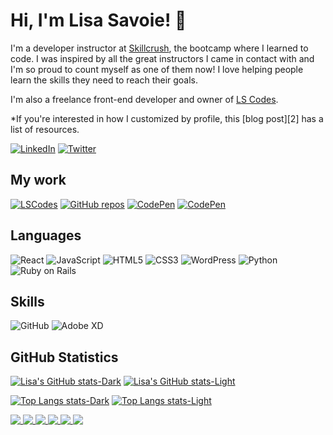 # Hi, I'm Lisa Savoie! 🙂 

I'm a developer instructor at [Skillcrush](https://skillcrush.com "This is where I work"), the bootcamp where I learned to code. I was inspired by all the great instructors I came in contact with and I'm so proud to count myself as one of them now! I love helping people learn the skills they need to reach their goals. 

I'm also a freelance front-end developer and owner of [LS Codes][1]. 

*If you're interested in how I customized by profile, this [blog post][2] has a list of resources.

<a href="https://www.linkedin.com/in/lisasavoie/">![LinkedIn](https://img.shields.io/badge/LinkedIn-0A66C2?style=for-the-badge&logo=LinkedIn&logoColor=white)</a>
<a href="https://twitter.com/twosavoie">![Twitter](https://img.shields.io/badge/Twitter-1DA1F2?style=for-the-badge&logo=Twitter&logoColor=white)</a>

## My work
<a href="https://lscodes.com">![LSCodes](https://img.shields.io/badge/💻_LS_Codes-76cb01?style=for-the-badge&logo=LSCodes&logoColor=white)</a>
<a href="https://github.com/twosavoie?tab=repositories">![GitHub repos](https://img.shields.io/badge/GitHub-000000?style=for-the-badge&logo=GitHub&logoColor=white)</a>
<a href="https://codepen.io/your-work/">![CodePen](https://img.shields.io/badge/CodePen-000000?style=for-the-badge&logo=CodePen&logoColor=white)</a>
<a href="https://codesandbox.io/dashboard/recent?workspace=106a991f-8f18-4043-a0d5-e8c080beb7fe">![CodePen](https://img.shields.io/badge/CodeSandbox-151515?style=for-the-badge&logo=CodeSandbox&logoColor=white)</a>

## Languages
![React](https://img.shields.io/badge/React-61DAFB?style=for-the-badge&logo=React&logoColor=white)
![JavaScript](https://img.shields.io/badge/JavaScript-F7DF1E?style=for-the-badge&logo=JavaScript&logoColor=white)
![HTML5](https://img.shields.io/badge/HTML5-E34F26?style=for-the-badge&logo=HTML5&logoColor=white)
![CSS3](https://img.shields.io/badge/CSS3-1572B6?style=for-the-badge&logo=CSS3&logoColor=white)
![WordPress](https://img.shields.io/badge/WordPress-21759B?style=for-the-badge&logo=WordPress&logoColor=white)
![Python](https://img.shields.io/badge/Python-3776AB?style=for-the-badge&logo=Python&logoColor=white)
![Ruby on Rails](https://img.shields.io/badge/Ruby_on_Rails-CC0000?style=for-the-badge&logo=Ruby_on_Rails&logoColor=white)

## Skills
![GitHub](https://img.shields.io/badge/GitHub-000000?style=for-the-badge&logo=GitHub&logoColor=white)
![Adobe XD](https://img.shields.io/badge/Adobe_XD-FF61F6?style=for-the-badge&logo=AdobeXD&logoColor=white)

## GitHub Statistics
[![Lisa's GitHub stats-Dark](https://github-readme-stats.vercel.app/api?username=twosavoie&show_icons=true&theme=tokyonight#gh-dark-mode-only)](https://github.com/twosavoie/github-readme-stats#gh-dark-mode-only)
[![Lisa's GitHub stats-Light](https://github-readme-stats.vercel.app/api?username=twosavoie&show_icons=true&theme=default#gh-light-mode-only)](https://github.com/twosavoie/github-readme-statsdefault#gh-light-mode-only)

[![Top Langs stats-Dark](https://github-readme-stats.vercel.app/api/top-langs/?username=twosavoie&layout=compact&theme=tokyonight#gh-dark-mode-only&langs_count=10)](https://github.com/twosavoie/github-readme-stats#gh-dark-mode-only)
[![Top Langs stats-Light](https://github-readme-stats.vercel.app/api/top-langs/?username=twosavoie&layout=compact&theme=default#gh-light-mode-only&langs_count=10)](https://github.com/twosavoie/github-readme-statsdefault#gh-light-mode-only)


<a href="https://github.com/twosavoie/github-readme-stats#gh-dark-mode-only">
  <img align="top" src="https://github-readme-stats.vercel.app/api?username=twosavoie&show_icons=true&theme=tokyonight#gh-dark-mode-only" />
</a>
<a href="https://github.com/twosavoie/github-readme-statsdefault#gh-light-mode-only">
  <img align="top" src="https://github-readme-stats.vercel.app/api?username=twosavoie&show_icons=true&theme=default#gh-light-mode-only" />
</a>
<a href="https://github.com/twosavoie/github-readme-stats#gh-dark-mode-only">
  <img align="top" src="https://github-readme-stats.vercel.app/api/top-langs/?username=twosavoie&layout=compact&theme=tokyonight#gh-dark-mode-only&langs_count=10" />
  <img align="top" src="https://github-readme-stats.vercel.app/api/top-langs/?username=twosavoie&theme=tokyonight#gh-dark-mode-only&langs_count=10" />
</a>
<a href="https://github.com/twosavoie/github-readme-statsdefault#gh-light-mode-only">
  <img align="top" src="https://github-readme-stats.vercel.app/api/top-langs/?username=twosavoie&layout=compact&theme=default#gh-light-mode-only&langs_count=10" />
  <img align="top" src="https://github-readme-stats.vercel.app/api/top-langs/?username=twosavoie&theme=default#gh-light-mode-only&langs_count=10" />
</a>



[1]: https://lscodes.com

